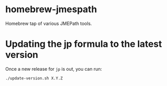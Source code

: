 # homebrew-jmespath
Homebrew tap of various JMEPath tools.


# Updating the jp formula to the latest version

Once a new release for `jp` is out, you can run:

```
./update-version.sh X.Y.Z
```
